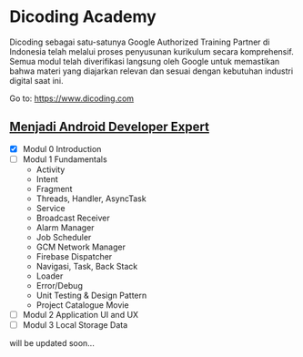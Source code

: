 # Dicoding Academy
Dicoding sebagai satu-satunya Google Authorized Training Partner di Indonesia telah melalui proses penyusunan kurikulum secara komprehensif. Semua modul telah diverifikasi langsung oleh Google untuk memastikan bahwa materi yang diajarkan relevan dan sesuai dengan kebutuhan industri digital saat ini.

Go to: https://www.dicoding.com

## [Menjadi Android Developer Expert](https://www.dicoding.com/academies/14/)
- [x] Modul 0 Introduction
- [ ] Modul 1 Fundamentals
	* Activity
	* Intent
	* Fragment
	* Threads, Handler, AsyncTask
	* Service
	* Broadcast Receiver
	* Alarm Manager
	* Job Scheduler
	* GCM Network Manager
	* Firebase Dispatcher
	* Navigasi, Task, Back Stack
	* Loader
	* Error/Debug
	* Unit Testing & Design Pattern
	* Project Catalogue Movie
- [ ] Modul 2 Application UI and UX
- [ ] Modul 3 Local Storage Data

will be updated soon...


